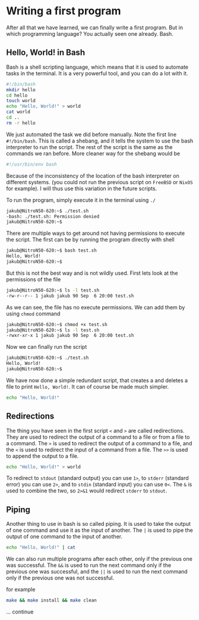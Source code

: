 # Writing a first program

After all that we have learned, we can finally write a first program. But in which programming language? You actually seen one already. Bash.

## Hello, World! in Bash

Bash is a shell scripting language, which means that it is used to automate tasks in the terminal. It is a very powerful tool, and you can do a lot with it.

```bash
#!/bin/bash
mkdir hello
cd hello
touch world
echo "Hello, World!" > world
cat world
cd ..
rm -r hello
```

We just automated the task we did before manually. Note the first line `#!/bin/bash`. This is called a shebang, and it tells the system to use the bash interpreter to run the script. The rest of the script is the same as the commands we ran before. More cleaner way for the shebang would be

```bash
#!/usr/bin/env bash
```
Because of the inconsistency of the location of the bash interpreter on different systems. (you could not run the previous script on `FreeBSD` or `NixOS` for example). I will thus use this variation in the future scripts.

To run the program, simply execute it in the terminal using `./`

```bash
jakub@NitroN50-620:~$ ./test.sh
-bash: ./test.sh: Permission denied
jakub@NitroN50-620:~$
```

There are multiple ways to get around not having permissions to execute the script. The first can be by running the program directly with shell

```bash
jakub@NitroN50-620:~$ bash test.sh
Hello, World!
jakub@NitroN50-620:~$
```

But this is not the best way and is not wildly used. First lets look at the permissions of the file

```bash
jakub@NitroN50-620:~$ ls -l test.sh
-rw-r--r-- 1 jakub jakub 90 Sep  6 20:00 test.sh
```

As we can see, the file has no execute permissions. We can add them by using `chmod` command

```bash
jakub@NitroN50-620:~$ chmod +x test.sh
jakub@NitroN50-620:~$ ls -l test.sh
-rwxr-xr-x 1 jakub jakub 90 Sep  6 20:00 test.sh
```

Now we can finally run the script

```bash
jakub@NitroN50-620:~$ ./test.sh
Hello, World!
jakub@NitroN50-620:~$
```

We have now done a simple redundant script, that creates a and deletes a file to print `Hello, World!`. It can of course be made much simpler.

```bash
echo "Hello, World!"
```

## Redirections

The thing you have seen in the first script `<` and `>` are called redirections. They are used to redirect the output of a command to a file or from a file to a command. The `>` is used to redirect the output of a command to a file, and the `<` is used to redirect the input of a command from a file. The `>>` is used to append the output to a file.

```bash
echo "Hello, World!" > world
```

To redirect to `stdout` (standard output) you can use `1>`, to `stderr` (standard error) you can use `2>`, and to `stdin` (standard input) you can use `0<`. The `&` is used to combine the two, so `2>&1` would redirect `stderr` to `stdout`.

## Piping

Another thing to use in bash is so called piping. It is used to take the output of one command and use it as the input of another. The `|` is used to pipe the output of one command to the input of another.

```bash
echo "Hello, World!" | cat
```

We can also run multiple programs after each other, only if the previous one was successful. The `&&` is used to run the next command only if the previous one was successful, and the `||` is used to run the next command only if the previous one was not successful.

for example 

```bash
make && make install && make clean
```


... continue